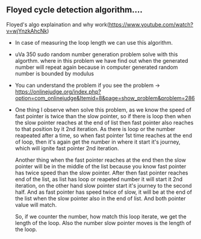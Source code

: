 ## Floyed cycle detection algorithm....  
Floyed's algo explaination and why work(https://www.youtube.com/watch?v=wjYnzkAhcNk)  
  - In case of measuring the loop length we can use this algorithm.
  - uVa 350 sudo random number generation problem solve with this algorthm. where in this problem we have find out when the generated         number will repeat again because in computer generated random number is bounded by modulus 
  - You can understand the problem if you see the problem -> https://onlinejudge.org/index.php?option=com_onlinejudge&Itemid=8&page=show_problem&problem=286


  - One thing I observe when solve this problem, as we know the speed of fast pointer is twice than the slow pointer, so if there is loop     then when the slow pointer reaches at the end of list then fast pointer also reaches to that position by it 2nd iteration. As there is     loop or the number reapeated after a time, so when fast pointer 1st time reaches at the end of loop, then it's again get the number       in where it start it's journey, which will ignite fast pointer 2nd iteration.
  
    Another thing when the fast pointer reaches at the end then the slow pointer will be in the middle of the list because you know fast       pointer has twice speed than the slow pointer. After then fast pointer reaches end of the list, as list has loop or reapeted number it     will start it 2nd iteration, on the other hand slow pointer start it's journey to the second half. And as fast pointer has speed twice     of slow, it will be at the end of the list when the slow pointer also in the end of list. And both pointer value will match. 
    
    So, if we counter the number, how match this loop iterate, we get the length of the loop. Also the number slow pointer moves is the 
    length of the loop.
    
    
    


